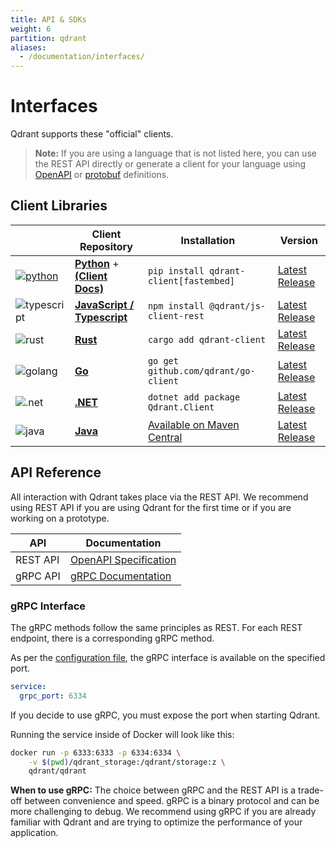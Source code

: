 ```yaml
---
title: API & SDKs
weight: 6
partition: qdrant
aliases:
  - /documentation/interfaces/
---
```


# Interfaces

Qdrant supports these "official" clients. 

> **Note:** If you are using a language that is not listed here, you can use the REST API directly or generate a client for your language 
using [OpenAPI](https://github.com/qdrant/qdrant/blob/master/docs/redoc/master/openapi.json)
or [protobuf](https://github.com/qdrant/qdrant/tree/master/lib/api/src/grpc/proto) definitions. 

## Client Libraries
||Client Repository|Installation|Version|
|-|-|-|-|
|[![python](/docs/misc/python.webp)](https://python-client.qdrant.tech/)|**[Python](https://github.com/qdrant/qdrant-client)** + **[(Client Docs)](https://python-client.qdrant.tech/)**|`pip install qdrant-client[fastembed]`|[Latest Release](https://github.com/qdrant/qdrant-client/releases)|
|![typescript](/docs/misc/ts.webp)|**[JavaScript / Typescript](https://github.com/qdrant/qdrant-js)**|`npm install @qdrant/js-client-rest`|[Latest Release](https://github.com/qdrant/qdrant-js/releases)|
|![rust](/docs/misc/rust.png)|**[Rust](https://github.com/qdrant/rust-client)**|`cargo add qdrant-client`|[Latest Release](https://github.com/qdrant/rust-client/releases)|
|![golang](/docs/misc/go.webp)|**[Go](https://github.com/qdrant/go-client)**|`go get github.com/qdrant/go-client`|[Latest Release](https://github.com/qdrant/go-client)|
|![.net](/docs/misc/dotnet.webp)|**[.NET](https://github.com/qdrant/qdrant-dotnet)**|`dotnet add package Qdrant.Client`|[Latest Release](https://github.com/qdrant/qdrant-dotnet/releases)|
|![java](/docs/misc/java.webp)|**[Java](https://github.com/qdrant/java-client)**|[Available on Maven Central](https://central.sonatype.com/artifact/io.qdrant/client)|[Latest Release](https://github.com/qdrant/java-client/releases)|


## API Reference

All interaction with Qdrant takes place via the REST API. We recommend using REST API if you are using Qdrant for the first time or if you are working on a prototype.

| API      | Documentation                                                                        |
| -------- | ------------------------------------------------------------------------------------ |
| REST API | [OpenAPI Specification](https://api.qdrant.tech/api-reference)                       |
| gRPC API | [gRPC Documentation](https://github.com/qdrant/qdrant/blob/master/docs/grpc/docs.md) |

### gRPC Interface

The gRPC methods follow the same principles as REST. For each REST endpoint, there is a corresponding gRPC method.

As per the [configuration file](https://github.com/qdrant/qdrant/blob/master/config/config.yaml), the gRPC interface is available on the specified port.

```yaml
service:
  grpc_port: 6334
```
<aside role="status">If you decide to use gRPC, you must expose the port when starting Qdrant.</aside>
 
Running the service inside of Docker will look like this:

```bash
docker run -p 6333:6333 -p 6334:6334 \
    -v $(pwd)/qdrant_storage:/qdrant/storage:z \
    qdrant/qdrant
```

**When to use gRPC:** The choice between gRPC and the REST API is a trade-off between convenience and speed. gRPC is a binary protocol and can be more challenging to debug. We recommend using gRPC if you are already familiar with Qdrant and are trying to optimize the performance of your application.




